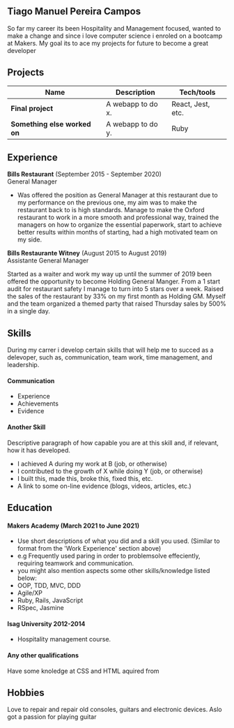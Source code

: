 ## Tiago Manuel Pereira Campos

So far my career its been Hospitality and Management focused, wanted to make a change and since i love computer science i enroled on a bootcamp at Makers. My goal its to ace my projects for future to become a great developer

## Projects

| Name                         | Description       | Tech/tools        |
| ---------------------------- | ----------------- | ----------------- |
| **Final project**            | A webapp to do x. | React, Jest, etc. |
| **Something else worked on** | A webapp to do y. | Ruby              |

## Experience

**Bills Restaurant** (September 2015 - September 2020)  
General Manager

- Was offered the position as General Manager at this restaurant due to my performance on the previous one, my aim was to make the restaurant back to is high standards.
Manage to make the Oxford restaurant to work in a more smooth and professional way, trained the managers on how to organize the essential paperwork, start to achieve better results within months of starting, had a high motivated team on my side.


**Bills Restaurante Witney** (August 2015 to August 2019)  
Assistante General Manager

Started as a waiter and work my way up until the summer of 2019 been offered the opportunity to become Holding General Manger. From a 1 start audit for restaurant safety I manage to turn into 5 stars over a week. Raised the sales of the restaurant by 33% on my first month as Holding GM. Myself and the team organized a themed party that raised Thursday sales by 500% in a single day.


## Skills

During my carrer i develop certain skills that will help me to succed as a delevoper, such as, communication, team work, time management, and leadership.

#### Communication

- Experience
- Achievements
- Evidence

#### Another Skill

Descriptive paragraph of how capable you are at this skill and, if relevant, how it has developed.

- I achieved A during my work at B (job, or otherwise)
- I contributed to the growth of X while doing Y (job, or otherwise)
- I built this, made this, broke this, fixed this, etc.
- A link to some on-line evidence (blogs, videos, articles, etc.)

## Education

#### Makers Academy (March 2021 to June 2021)
- Use short descriptions of what you did and a skill you used. (Similar to format from the 'Work Experience' section above)
- e.g Frequently used paring in order to problemsolve effeciently, requiring teamwork and communication.
- you might also mention aspects some other skills/knowledge listed below: 
- OOP, TDD, MVC, DDD
- Agile/XP
- Ruby, Rails, JavaScript
- RSpec, Jasmine

#### Isag University 2012-2014

- Hospitality management course.

#### Any other qualifications

Have some knoledge at CSS and HTML aquired from 

## Hobbies

Love to repair and repair old consoles, guitars and electronic devices. Aslo got a passion for playing guitar

